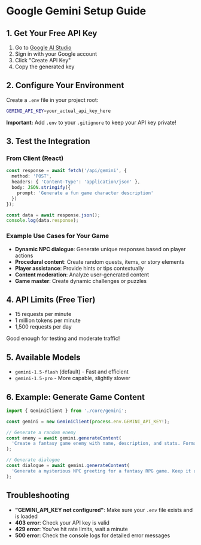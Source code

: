 # Google Gemini Setup Guide

## 1. Get Your Free API Key

1. Go to [Google AI Studio](https://aistudio.google.com/app/apikey)
2. Sign in with your Google account
3. Click "Create API Key"
4. Copy the generated key

## 2. Configure Your Environment

Create a `.env` file in your project root:

```bash
GEMINI_API_KEY=your_actual_api_key_here
```

**Important:** Add `.env` to your `.gitignore` to keep your API key private!

## 3. Test the Integration

### From Client (React)

```typescript
const response = await fetch('/api/gemini', {
  method: 'POST',
  headers: { 'Content-Type': 'application/json' },
  body: JSON.stringify({ 
    prompt: 'Generate a fun game character description' 
  })
});

const data = await response.json();
console.log(data.response);
```

### Example Use Cases for Your Game

- **Dynamic NPC dialogue**: Generate unique responses based on player actions
- **Procedural content**: Create random quests, items, or story elements
- **Player assistance**: Provide hints or tips contextually
- **Content moderation**: Analyze user-generated content
- **Game master**: Create dynamic challenges or puzzles

## 4. API Limits (Free Tier)

- 15 requests per minute
- 1 million tokens per minute
- 1,500 requests per day

Good enough for testing and moderate traffic!

## 5. Available Models

- `gemini-1.5-flash` (default) - Fast and efficient
- `gemini-1.5-pro` - More capable, slightly slower

## 6. Example: Generate Game Content

```typescript
import { GeminiClient } from './core/gemini';

const gemini = new GeminiClient(process.env.GEMINI_API_KEY!);

// Generate a random enemy
const enemy = await gemini.generateContent(
  'Create a fantasy game enemy with name, description, and stats. Format as JSON.'
);

// Generate dialogue
const dialogue = await gemini.generateContent(
  'Generate a mysterious NPC greeting for a fantasy RPG game. Keep it under 50 words.'
);
```

## Troubleshooting

- **"GEMINI_API_KEY not configured"**: Make sure your `.env` file exists and is loaded
- **403 error**: Check your API key is valid
- **429 error**: You've hit rate limits, wait a minute
- **500 error**: Check the console logs for detailed error messages
